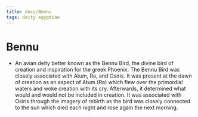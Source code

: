 ```yaml
---
title: docs/Bennu
tags: deity egyptian
---
```


# Bennu
- An avian deity better known as the Bennu Bird, the divine bird of creation and inspiration for the greek Phoenix. The Bennu Bird was closely associated with Atum, Ra, and Osiris. It was present at the dawn of creation as an aspect of Atum (Ra) which flew over the primordial waters and woke creation with its cry. Afterwards, it determined what would and would not be included in creation. It was associated with Osiris through the imagery of rebirth as the bird was closely connected to the sun which died each night and rose again the next morning.